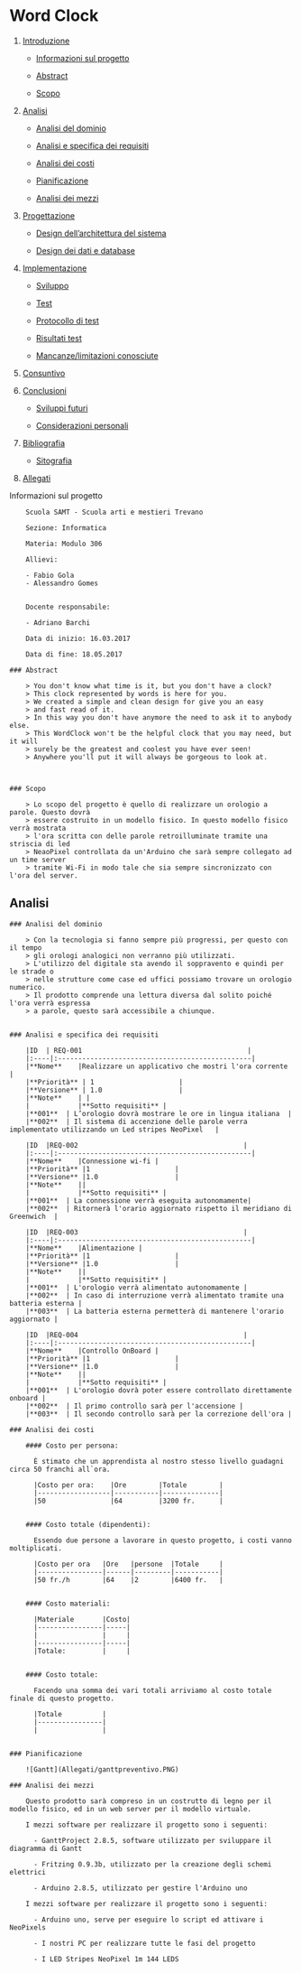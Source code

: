 # Word Clock


1. [Introduzione](#introduzione)

    -   [Informazioni sul progetto](#informazioni-sul-progetto)

    -   [Abstract](#abstract)

    -   [Scopo](#scopo)

2. [Analisi](#analisi)

    - [Analisi del dominio](#analisi-del-dominio)

    - [Analisi e specifica dei requisiti](#analisi-e-specifica-dei-requisiti)

    - [Analisi dei costi](#analisi-dei-costi)

    - [Pianificazione](#pianificazione)

    - [Analisi dei mezzi](#analisi-dei-mezzi)

3. [Progettazione](#progettazione)

    - [Design dell’architettura del sistema](#design-dell’architettura-del-sistema)

    - [Design dei dati e database](#design-dei-dati-e-database)

4. [Implementazione](#Implementazione)

    - [Sviluppo](#Sviluppo)

    - [Test](#Test)

    - [Protocollo di test](#Protocollo-di-test)

    - [Risultati test](#Risultati-test)

    - [Mancanze/limitazioni conosciute](#Mancanze/limitazioni-conosciute)

5. [Consuntivo](#Consuntivo)

6. [Conclusioni](#Conclusioni)

    - [Sviluppi futuri](#Sviluppi-futuri)

    - [Considerazioni personali](#Considerazioni-personali)

7. [Bibliografia](#Bibliografia)

    - [Sitografia](#Sitografia)

8. [Allegati](#Allegati)


 Informazioni sul progetto

		Scuola SAMT - Scuola arti e mestieri Trevano

		Sezione: Informatica

		Materia: Modulo 306

		Allievi:

		- Fabio Gola
		- Alessandro Gomes


		Docente responsabile:

		- Adriano Barchi

		Data di inizio: 16.03.2017

		Data di fine: 18.05.2017

	### Abstract

	    > You don't know what time is it, but you don't have a clock?
	    > This clock represented by words is here for you.
	    > We created a simple and clean design for give you an easy
	    > and fast read of it.
	    > In this way you don't have anymore the need to ask it to anybody else.
	    > This WordClock won't be the helpful clock that you may need, but it will
	    > surely be the greatest and coolest you have ever seen!
	    > Anywhere you'll put it will always be gorgeous to look at.



	### Scopo

	    > Lo scopo del progetto è quello di realizzare un orologio a parole. Questo dovrà
	    > essere costruito in un modello fisico. In questo modello fisico verrà mostrata
	    > l'ora scritta con delle parole retroilluminate tramite una striscia di led 
	    > NeaoPixel controllata da un'Arduino che sarà sempre collegato ad un time server
	    > tramite Wi-Fi in modo tale che sia sempre sincronizzato con l'ora del server.

## Analisi

	### Analisi del dominio

	    > Con la tecnologia si fanno sempre più progressi, per questo con il tempo
	    > gli orologi analogici non verranno più utilizzati.
	    > L'utilizzo del digitale sta avendo il soppravento e quindi per le strade o
	    > nelle strutture come case ed uffici possiamo trovare un orologio numerico.
	    > Il prodotto comprende una lettura diversa dal solito poiché l'ora verrà espressa
	    > a parole, questo sarà accessibile a chiunque.


	### Analisi e specifica dei requisiti

		|ID  | REQ-001                                         |
		|:----|:------------------------------------------------|
		|**Nome**    |Realizzare un applicativo che mostri l'ora corrente |
		|**Priorità** | 1                     |
		|**Versione** | 1.0                   |
		|**Note**    | |
		|            |**Sotto requisiti** |
		|**001**  | L’orologio dovrà mostrare le ore in lingua italiana  |
		|**002**  | Il sistema di accenzione delle parole verra implementato utilizzando un Led stripes NeoPixel   |

		|ID  |REQ-002                                         |
		|:----|:------------------------------------------------|
		|**Nome**    |Connessione wi-fi |
		|**Priorità** |1                     |
		|**Versione** |1.0                   |
		|**Note**    ||
		|            |**Sotto requisiti** |
		|**001**  | La connessione verrà eseguita autonomamente|
		|**002**  | Ritornerà l'orario aggiornato rispetto il meridiano di Greenwich  |

		|ID  |REQ-003                                         |
		|:----|:------------------------------------------------|
		|**Nome**    |Alimentazione |
		|**Priorità** |1                     |
		|**Versione** |1.0                   |
		|**Note**    ||
		|            |**Sotto requisiti** |
		|**001**  | L'orologio verrà alimentato autonomamente |
		|**002**  | In caso di interruzione verrà alimentato tramite una batteria esterna |
		|**003**  | La batteria esterna permetterà di mantenere l'orario aggiornato |

		|ID  |REQ-004                                         |
		|:----|:------------------------------------------------|
		|**Nome**    |Controllo OnBoard |
		|**Priorità** |1                     |
		|**Versione** |1.0                   |
		|**Note**    ||
		|            |**Sotto requisiti** |
		|**001**  | L'orologio dovrà poter essere controllato direttamente onboard |
		|**002**  | Il primo controllo sarà per l'accensione |
		|**003**  | Il secondo controllo sarà per la correzione dell'ora |

	### Analisi dei costi

	    #### Costo per persona:

	      È stimato che un apprendista al nostro stesso livello guadagni circa 50 franchi all`ora.

	      |Costo per ora:    |Ore        |Totale        |
	      |------------------|-----------|--------------|
	      |50                |64         |3200 fr.      |


	    #### Costo totale (dipendenti):

	      Essendo due persone a lavorare in questo progetto, i costi vanno moltiplicati.

	      |Costo per ora   |Ore   |persone  |Totale     |
	      |----------------|------|---------|-----------|
	      |50 fr./h        |64    |2        |6400 fr.   |


	    #### Costo materiali:

	      |Materiale       |Costo|
	      |----------------|-----|
	      |                |     |
	      |----------------|-----|
	      |Totale:         |     |


	    #### Costo totale:

	      Facendo una somma dei vari totali arriviamo al costo totale finale di questo progetto.

	      |Totale          |
	      |----------------|
	      |                |


	### Pianificazione

		![Gantt](Allegati/ganttpreventivo.PNG)

	### Analisi dei mezzi

		Questo prodotto sarà compreso in un costrutto di legno per il modello fisico, ed in un web server per il modello virtuale.

		I mezzi software per realizzare il progetto sono i seguenti:

		  - GanttProject 2.8.5, software utilizzato per sviluppare il diagramma di Gantt

		  - Fritzing 0.9.3b, utilizzato per la creazione degli schemi elettrici

		  - Arduino 2.8.5, utilizzato per gestire l'Arduino uno

		I mezzi software per realizzare il progetto sono i seguenti:

		  - Arduino uno, serve per eseguire lo script ed attivare i NeoPixels

		  - I nostri PC per realizzare tutte le fasi del progetto

		  - I LED Stripes NeoPixel 1m 144 LEDS
